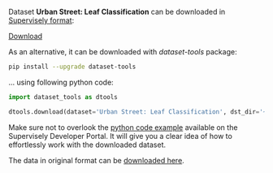 Dataset **Urban Street: Leaf Classification** can be downloaded in [Supervisely format](https://developer.supervisely.com/api-references/supervisely-annotation-json-format):

 [Download](https://assets.supervisely.com/supervisely-supervisely-assets-public/teams_storage/q/T/Jm/lo5yVMOVf8D0m89r3JO4gRr1Cqogxdm28hhU1RJnOgYm4Sv9s9NwAGBhWcID35mk6FQ4CHSXXEe1d7WJBufZDzqkbbvPlBWfplzIVDuM5cs7VqxUHi4ktupX9nhF.tar)

As an alternative, it can be downloaded with *dataset-tools* package:
``` bash
pip install --upgrade dataset-tools
```

... using following python code:
``` python
import dataset_tools as dtools

dtools.download(dataset='Urban Street: Leaf Classification', dst_dir='~/dataset-ninja/')
```
Make sure not to overlook the [python code example](https://developer.supervisely.com/getting-started/python-sdk-tutorials/iterate-over-a-local-project) available on the Supervisely Developer Portal. It will give you a clear idea of how to effortlessly work with the downloaded dataset.

The data in original format can be [downloaded here](https://www.kaggle.com/datasets/erickendric/tree-dataset-of-urban-street-classification-leaf).